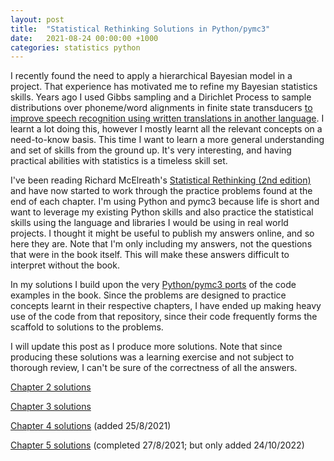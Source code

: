 ```yaml
---
layout: post
title:  "Statistical Rethinking Solutions in Python/pymc3"
date:   2021-08-24 00:00:00 +1000
categories: statistics python
---
```


I recently found the need to apply a hierarchical Bayesian model in a project. That experience has motivated me to refine my Bayesian statistics skills. Years ago I used Gibbs sampling and a Dirichlet Process to sample distributions over phoneme/word alignments in finite state transducers [to improve speech recognition using written translations in another language](https://aclanthology.org/D16-1263.pdf). I learnt a lot doing this, however I mostly learnt all the relevant concepts on a need-to-know basis. This time I want to learn a more general understanding and set of skills from the ground up. It's very interesting, and having practical abilities with statistics is a timeless skill set.

I've been reading Richard McElreath's [Statistical Rethinking (2nd edition)](https://xcelab.net/rm/statistical-rethinking/) and have now started to work through the practice problems found at the end of each chapter. I'm using Python and pymc3 because life is short and want to leverage my existing Python skills and also practice the statistical skills using the language and libraries I would be using in real world projects. I thought it might be useful to publish my answers online, and so here they are. Note that I'm only including my answers, not the questions that were in the book itself. This will make these answers difficult to interpret without the book.

In my solutions I build upon the very [Python/pymc3 ports](https://github.com/pymc-devs/resources/tree/master/Rethinking_2) of the code examples in the book. Since the problems are designed to practice concepts learnt in their respective chapters, I have ended up making heavy use of the code from that repository, since their code frequently forms the scaffold to solutions to the problems.

I will update this post as I produce more solutions. Note that since producing these solutions was a
learning exercise and not subject to thorough review, I can't be sure of the correctness of all the
answers.

[Chapter 2 solutions](/statistical_rethinking_solutions/ch2.html)

[Chapter 3 solutions](/statistical_rethinking_solutions/ch3.html)

[Chapter 4 solutions](/statistical_rethinking_solutions/ch4.html) (added 25/8/2021)

[Chapter 5 solutions](/statistical_rethinking_solutions/ch5.html) (completed 27/8/2021; but only added 24/10/2022)

